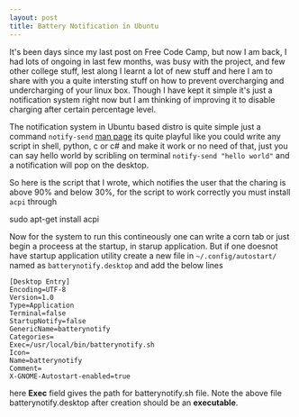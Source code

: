 ```yaml
---
layout: post
title: Battery Notification in Ubuntu
---
```


It's been days since my last post on Free Code Camp, but now I am back, I had lots of ongoing in last few months, was busy with the project, and few other college stuff, lest along I learnt a lot of new stuff and here I am to share with you a quite intersting stuff on how to prevent overcharging and undercharging of your linux box. Though I have kept it simple it's just a notification system right now but I am thinking of improving it to disable charging after certain percentage level.

The notification system in Ubuntu based distro is quite simple just a command `notify-send` [man page] its quite playful like you could write any script in shell, python, c or c# and make it work or no need of that, just you can say hello world by scribling on terminal `notify-send "hello world"` and a notification will pop on the desktop.

[man page]:https://wiki.ubuntu.com/NotificationDevelopmentGuidelines

So here is the script that I wrote, which notifies the user that the charing is above 90% and below 30%, for the script to work correctly you must install `acpi` through

  sudo apt-get install acpi
  
<script src="https://gist.github.com/neerajvashistha/28351ddd07c9cc9761a0bacb03bc933d.js"></script>

Now for the system to run this contineously one can write a corn tab or just begin a proceess at the startup, in starup application. But if one doesnot have startup application utility create a new file in `~/.config/autostart/` named as `batterynotify.desktop` and add the below lines

```
[Desktop Entry]
Encoding=UTF-8
Version=1.0
Type=Application
Terminal=false
StartupNotify=false
GenericName=batterynotify
Categories=
Exec=/usr/local/bin/batterynotify.sh
Icon=
Name=batterynotify
Comment=
X-GNOME-Autostart-enabled=true

```
here <b>Exec</b> field gives the path for batterynotify.sh file. Note the above file batterynotify.desktop after creation should be an <b>executable</b>.

